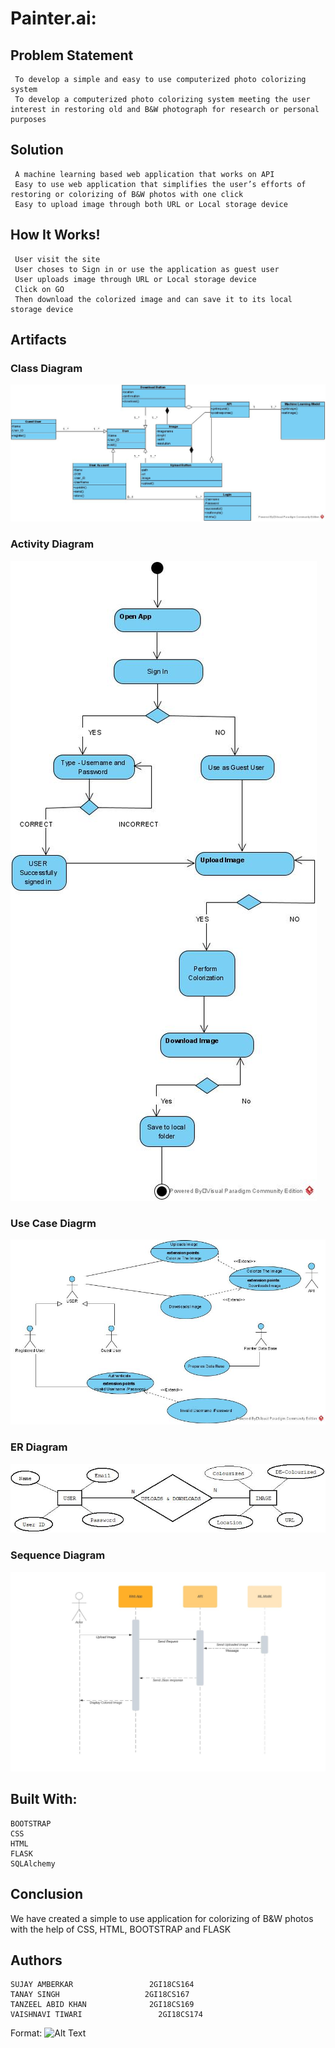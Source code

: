 # Painter.ai:

 ## Problem Statement 

     To develop a simple and easy to use computerized photo colorizing system
     To develop a computerized photo colorizing system meeting the user interest in restoring old and B&W photograph for research or personal purposes
  
 ## Solution 

     A machine learning based web application that works on API 
     Easy to use web application that simplifies the user’s efforts of restoring or colorizing of B&W photos with one click 
     Easy to upload image through both URL or Local storage device
  
 ## How It Works!
     User visit the site 
     User choses to Sign in or use the application as guest user 
     User uploads image through URL or Local storage device 
     Click on GO 
     Then download the colorized image and can save it to its local storage device 
  
 ## Artifacts 
  
  ### Class Diagram 
  ![Class Diagram ](Artifact/SD_LAB_Class.jpg)
  
  
  
  ### Activity Diagram 
  ![Activity Diagram ](Artifact/activity_d.jpg)
  
  
  
  ### Use Case Diagrm 
  ![Use Case Diagram](Artifact/use_case_d.jpg)
  
  
  
  ### ER Diagram 
  ![ER DIagram](Artifact/SD_LAB_ER.jpeg)
  
  
  
  ### Sequence Diagram 
  ![Sequence Diagram](Artifact/sequence_d.jpeg)
  
  
  
  
  
  ## Built With:

    BOOTSTRAP
   	CSS 
    HTML 
    FLASK 
    SQLAlchemy  



  ## Conclusion 
  We have created a simple to use application for colorizing of B&W photos with the help of CSS, HTML, BOOTSTRAP and FLASK  
  
  ## Authors 
  
    SUJAY AMBERKAR	               2GI18CS164 
    TANAY SINGH                   2GI18CS167
    TANZEEL ABID KHAN 	           2GI18CS169
    VAISHNAVI TIWARI	             2GI18CS174

  
  
  
 


  
 



Format: ![Alt Text](url)

